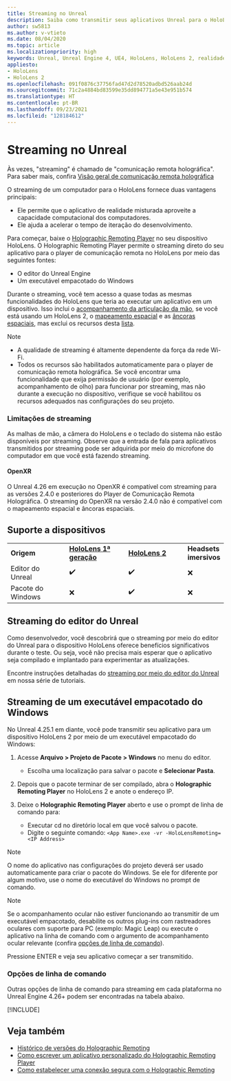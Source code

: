 ```yaml
---
title: Streaming no Unreal
description: Saiba como transmitir seus aplicativos Unreal para o HoloLens 2, incluindo opções de linha de comando e limitações de streaming.
author: sw5813
ms.author: v-vtieto
ms.date: 08/04/2020
ms.topic: article
ms.localizationpriority: high
keywords: Unreal, Unreal Engine 4, UE4, HoloLens, HoloLens 2, realidade misturada, streaming, PC, comunicação remota do aplicativo holográfico, player de comunicação remota holográfica, documentação, headset de realidade misturada, headset do windows mixed reality, headset de realidade virtual
appliesto:
- HoloLens
- HoloLens 2
ms.openlocfilehash: 091f0876c37756fad47d2d78520adbd526aab24d
ms.sourcegitcommit: 71c2a4884bd83599e35dd894771a5e43e951b574
ms.translationtype: HT
ms.contentlocale: pt-BR
ms.lasthandoff: 09/23/2021
ms.locfileid: "128184612"
---
```

# <a name="streaming-in-unreal"></a>Streaming no Unreal

Às vezes, "streaming" é chamado de "comunicação remota holográfica". Para saber mais, confira [Visão geral de comunicação remota holográfica](../platform-capabilities-and-apis/holographic-remoting-overview.md)

O streaming de um computador para o HoloLens fornece duas vantagens principais: 
* Ele permite que o aplicativo de realidade misturada aproveite a capacidade computacional dos computadores. 
* Ele ajuda a acelerar o tempo de iteração do desenvolvimento. 

Para começar, baixe o [Holographic Remoting Player](../platform-capabilities-and-apis/holographic-remoting-player.md) no seu dispositivo HoloLens. O Holographic Remoting Player permite o streaming direto do seu aplicativo para o player de comunicação remota no HoloLens por meio das seguintes fontes:

* O editor do Unreal Engine
* Um executável empacotado do Windows 

Durante o streaming, você tem acesso a quase todas as mesmas funcionalidades do HoloLens que teria ao executar um aplicativo em um dispositivo. Isso inclui o [acompanhamento da articulação da mão](unreal-hand-tracking.md), se você está usando um HoloLens 2, o [mapeamento espacial](unreal-spatial-mapping.md) e as [âncoras espaciais](unreal-spatial-anchors.md), mas exclui os recursos desta [lista](../platform-capabilities-and-apis/holographic-remoting-troubleshooting.md). 

> [!NOTE]
> * A qualidade de streaming é altamente dependente da força da rede Wi-Fi.
> * Todos os recursos são habilitados automaticamente para o player de comunicação remota holográfica. Se você encontrar uma funcionalidade que exija permissão de usuário (por exemplo, acompanhamento de olho) para funcionar por streaming, mas não durante a execução no dispositivo, verifique se você habilitou os recursos adequados nas configurações do seu projeto.

### <a name="streaming-limitations"></a>Limitações de streaming

As malhas de mão, a câmera do HoloLens e o teclado do sistema não estão disponíveis por streaming. Observe que a entrada de fala para aplicativos transmitidos por streaming pode ser adquirida por meio do microfone do computador em que você está fazendo streaming.

#### <a name="openxr"></a>OpenXR

O Unreal 4.26 em execução no OpenXR é compatível com streaming para as versões 2.4.0 e posteriores do Player de Comunicação Remota Holográfica. O streaming do OpenXR na versão 2.4.0 não é compatível com o mapeamento espacial e âncoras espaciais. 

## <a name="device-support"></a>Suporte a dispositivos

<table>
    <colgroup>
    <col width="33%" />
    <col width="33%" />
    <col width="33%" />
    </colgroup>
    <tr>
        <td><strong>Origem</strong></td>
        <td><a href="/hololens/hololens1-hardware"><strong>HoloLens 1ª geração</strong></a></td>
        <td><a href="https://www.microsoft.com/hololens/hardware"><strong>HoloLens 2</strong></a></td>
        <td><strong>Headsets imersivos</strong></td>
    </tr>
     <tr>
        <td>Editor do Unreal</td>
        <td>✔️</td>
        <td>✔️</td>
        <td>❌</td>
    </tr>
    <tr>
        <td>Pacote do Windows</td>
        <td>❌</td>
        <td>✔️</td>
        <td>❌</td>
    </tr>

</table>

## <a name="streaming-from-the-unreal-editor"></a>Streaming do editor do Unreal

Como desenvolvedor, você descobrirá que o streaming por meio do editor do Unreal para o dispositivo HoloLens oferece benefícios significativos durante o teste. Ou seja, você não precisa mais esperar que o aplicativo seja compilado e implantado para experimentar as atualizações.

Encontre instruções detalhadas do [streaming por meio do editor do Unreal](tutorials/unreal-uxt-ch6.md#device-only-streaming) em nossa série de tutoriais.

## <a name="streaming-from-a-packaged-windows-executable"></a>Streaming de um executável empacotado do Windows

No Unreal 4.25.1 em diante, você pode transmitir seu aplicativo para um dispositivo HoloLens 2 por meio de um executável empacotado do Windows: 

1. Acesse **Arquivo > Projeto de Pacote > Windows** no menu do editor. 
    * Escolha uma localização para salvar o pacote e **Selecionar Pasta**.

2. Depois que o pacote terminar de ser compilado, abra o **Holographic Remoting Player** no HoloLens 2 e anote o endereço IP. 
3. Deixe o **Holographic Remoting Player** aberto e use o prompt de linha de comando para: 
    * Executar cd no diretório local em que você salvou o pacote.
    * Digite o seguinte comando: `<App Name>.exe -vr -HoloLensRemoting=<IP Address>`

> [!NOTE]
> O nome do aplicativo nas configurações do projeto deverá ser usado automaticamente para criar o pacote do Windows. Se ele for diferente por algum motivo, use o nome do executável do Windows no prompt de comando.

> [!NOTE]
> Se o acompanhamento ocular não estiver funcionando ao transmitir de um executável empacotado, desabilite os outros plug-ins com rastreadores oculares com suporte para PC (exemplo: Magic Leap) ou execute o aplicativo na linha de comando com o argumento de acompanhamento ocular relevante (confira [opções de linha de comando](https://docs.microsoft.com/en-us/windows/mixed-reality/develop/unreal/unreal-streaming?tabs=wmr#command-line-options)).

Pressione ENTER e veja seu aplicativo começar a ser transmitido.

### <a name="command-line-options"></a>Opções de linha de comando

Outras opções de linha de comando para streaming em cada plataforma no Unreal Engine 4.26+ podem ser encontradas na tabela abaixo. 

[!INCLUDE[](includes/tabs-streaming-args.md)]

## <a name="see-also"></a>Veja também

* [Histórico de versões do Holographic Remoting](../platform-capabilities-and-apis/holographic-remoting-version-history.md)
* [Como escrever um aplicativo personalizado do Holographic Remoting Player](../platform-capabilities-and-apis/holographic-remoting-create-player.md)
* [Como estabelecer uma conexão segura com o Holographic Remoting](../platform-capabilities-and-apis/holographic-remoting-secure-connection.md)
